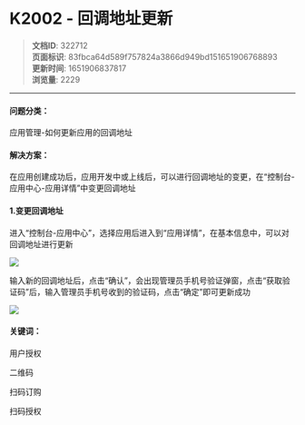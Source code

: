 # K2002 - 回调地址更新

> **文档ID**: 322712  
> **页面标识**: 83fbca64d589f757824a3866d949bd151651906768893  
> **更新时间**: 1651906837817  
> **浏览量**: 2229

---

#### 问题分类：

应用管理-如何更新应用的回调地址

#### 解决方案：

在应用创建成功后，应用开发中或上线后，可以进行回调地址的变更，在“控制台-应用中心-应用详情”中变更回调地址

#### 1.变更回调地址

进入“控制台-应用中心”，选择应用后进入到“应用详情”，在基本信息中，可以对回调地址进行更新

![](https://p4-ec.ecukwai.com/kos/nlav10684/gravity-open-editor/gravity-open-editor-1651906239177.png)

输入新的回调地址后，点击“确认”，会出现管理员手机号验证弹窗，点击“获取验证码”后，输入管理员手机号收到的验证码，点击“确定”即可更新成功

![](https://p4-ec.ecukwai.com/kos/nlav10684/gravity-open-editor/gravity-open-editor-1651906702228.png)

#### 关键词：

用户授权

二维码

扫码订购

扫码授权

